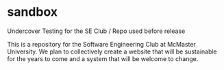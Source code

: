 sandbox
=======

Undercover Testing for the SE Club / Repo used before release

This is a repository for the Software Engineering Club at McMaster University. We plan to collectively create a
website that will be sustainable for the years to come and a system that will be welcome to change. 
